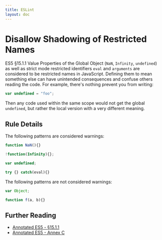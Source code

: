 ```yaml
---
title: ESLint
layout: doc
---
```

<!-- Note: No pull requests accepted for this file. See README.md in the root directory for details. -->
# Disallow Shadowing of Restricted Names

ES5 §15.1.1 Value Properties of the Global Object (`NaN`, `Infinity`, `undefined`) as well as strict mode restricted identifiers `eval` and `arguments` are considered to be restricted names in JavaScript. Defining them to mean something else can have unintended consequences and confuse others reading the code. For example, there's nothing prevent you from writing:

```js
var undefined = "foo";
```

Then any code used within the same scope would not get the global `undefined`, but rather the local version with a very different meaning.

## Rule Details

The following patterns are considered warnings:

```js
function NaN(){}
```

```js
!function(Infinity){};
```

```js
var undefined;
```

```js
try {} catch(eval){}
```

The following patterns are not considered warnings:

```js
var Object;
```

```js
function f(a, b){}
```

## Further Reading

* [Annotated ES5 - §15.1.1](http://es5.github.io/#x15.1.1)
* [Annotated ES5 - Annex C](http://es5.github.io/#C)
